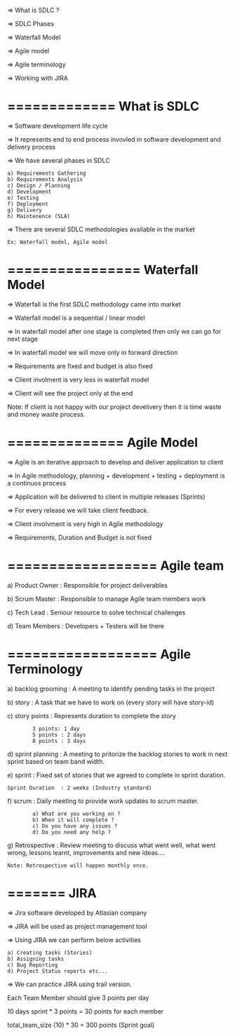 	
=> What is SDLC ?

=> SDLC Phases

=> Waterfall Model

=> Agile model

=> Agile terminology

=> Working with JIRA




=============
What is SDLC 
=============

=> Software development life cycle

=> It represents end to end process invovled in software development and delivery process

=> We have several phases in SDLC

	a) Requirements Gathering
	b) Requirements Analysis
	c) Design / Planning
	d) Development
	e) Testing
	f) Deployment
	g) Delivery
	h) Maintenence (SLA)


=> There are several SDLC methodologies available in the market

	Ex: Waterfall model, Agile model

================
Waterfall Model
================

=> Waterfall is the first SDLC methodology came into market

=> Waterfall model is a sequential / linear model

=> In waterfall model after one stage is completed then only we can go for next stage

=> In waterfall model we will move only in forward direction

=> Requirements are fixed and budget is also fixed

=> Client involment is very less in waterfall model

=> Client will see the project only at the end

Note: If client is not happy with our project develivery then it is time waste and money waste process.


==============
Agile Model
==============

=> Agile is an iterative approach to develop and deliver application to client

=> In Agile methodology, planning + development + testing + deployment is a continuos process

=> Application will be delivered to client in multiple releases (Sprints)

=> For every release we will take client feedback.

=> Client involvment is very high in Agile methodology

=> Requirements, Duration and Budget is not fixed

==================
Agile team
==================

a) Product Owner : Responsible for project deliverables

b) Scrum Master : Responsible to manage Agile team members work

c) Tech Lead : Seniour resource to solve technical challenges

d) Team Members : Developers + Testers will be there

==================
Agile Terminology
==================

a) backlog grooming : A meeting to identify pending tasks in the project

b) story : A task that we have to work on (every story will have story-id)

c) story points : Represents duration to complete the story
	
			3 points: 1 day
			5 points : 2 days
			8 points : 3 days

d) sprint planning : A meeting to pritorize the backlog stories to work in next sprint based on team band width.

e) sprint : Fixed set of stories that we agreed to complete in sprint duration.

	Sprint Duration  : 2 weeks (Industry standard)

f) scrum : Daily meeting to provide work updates to scrum master.

			a) What are you working on ?
			b) When it will complete ?
			c) Do you have any issues ?
			d) Do you need any help ?

g) Retrospective : Review meeting to discuss what went well, what went wrong, lessons learnt, improvements and new ideas....

	Note: Retrospective will happen monthly once.

=======
JIRA
=======

=> Jira software developed by Atlasian company

=> JIRA will be used as project management tool

=> Using JIRA we can perform below activities

	a) Creating tasks (Stories)
	b) Assigning tasks
	c) Bug Reporting
	d) Project Status reports etc...

=> We can practice JIRA using trail version.










Each Team Member should give 3 points per day

10 days sprint * 3 points = 30 points for each member

total_team_size (10) * 30 = 300 points (Sprint goal)

